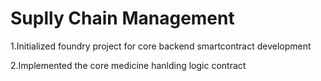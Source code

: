 # Suplly Chain Management

1.Initialized foundry project for core backend smartcontract development

2.Implemented the core medicine hanlding logic contract 